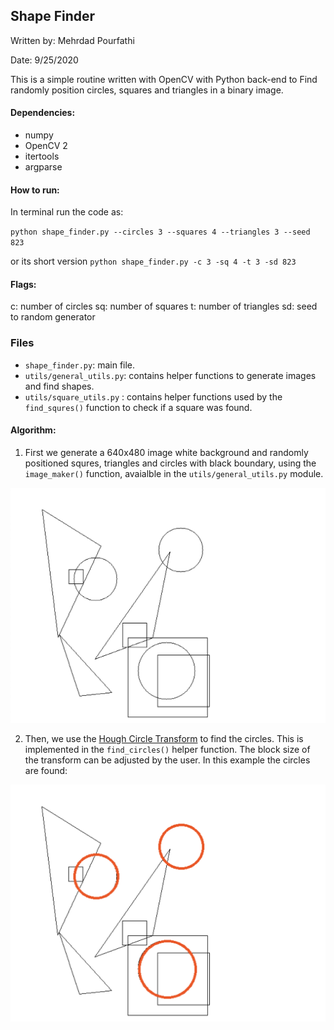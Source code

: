 ## Shape Finder

Written by: Mehrdad Pourfathi

Date: 9/25/2020


This is a simple routine written with OpenCV with Python back-end to Find randomly position circles, squares and triangles in a binary image. 

#### Dependencies:
* numpy
* OpenCV 2
* itertools
* argparse


#### How to run:
In terminal run the code as:

`python shape_finder.py --circles 3 --squares 4 --triangles 3 --seed 823`

or its short version
`python shape_finder.py -c 3 -sq 4 -t 3 -sd 823`

#### Flags:
c: number of circles
sq: number of squares
t: number of triangles
sd: seed to random generator

### Files
* `shape_finder.py`: main file.
* `utils/general_utils.py`: contains helper functions to generate images and find shapes.
* `utils/square_utils.py` : contains helper functions used by the `find_squres()` function to check if a square was found. 

#### Algorithm:
1. First we generate a 640x480 image white background and randomly positioned squres, triangles and circles with black boundary, using the `image_maker()` function, avaialble in the `utils/general_utils.py` module.

![](figures/input.png)

2. Then, we use the [Hough Circle Transform](https://docs.opencv.org/4.3.0/d4/d70/tutorial_hough_circle.html) to find the circles. This is implemented in the `find_circles()` helper function. The block size of the transform can be adjusted by the user. In this example the circles are found:

![](figures/circles.png)

